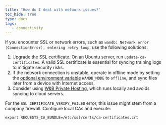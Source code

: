 ```yaml
---
title: "How do I deal with network issues?"
toc_hide: true
type: docs
tags:
   - connectivity
---
```

If you encounter SSL or network errors, such as `wandb: Network error (ConnectionError), entering retry loop`, use the following solutions:

1. Upgrade the SSL certificate. On an Ubuntu server, run `update-ca-certificates`. A valid SSL certificate is essential for syncing training logs to mitigate security risks.
2. If the network connection is unstable, operate in offline mode by setting the [optional environment variable](../guides/track/environment-variables/#optional-environment-variables) `WANDB_MODE` to `offline`, and sync files later from a device with Internet access.
3. Consider using [W&B Private Hosting](../guides/hosting/intro.md), which runs locally and avoids syncing to cloud servers.

For the `SSL CERTIFICATE_VERIFY_FAILED` error, this issue might stem from a company firewall. Configure local CAs and execute:

`export REQUESTS_CA_BUNDLE=/etc/ssl/certs/ca-certificates.crt`